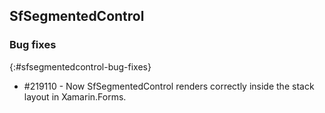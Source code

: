 ## SfSegmentedControl

### Bug fixes
{:#sfsegmentedcontrol-bug-fixes}

* \#219110 - Now SfSegmentedControl renders correctly inside the stack layout in Xamarin.Forms.